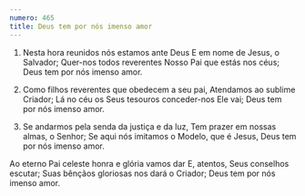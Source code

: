 ```yaml
---
numero: 465
title: Deus tem por nós imenso amor
---
```

1. Nesta hora reunidos nós estamos ante Deus
E em nome de Jesus, o Salvador;
Quer-nos todos reverentes
Nosso Pai que estás nos céus;
Deus tem por nós imenso amor.

2. Como filhos reverentes que obedecem a seu pai,
Atendamos ao sublime Criador;
Lá no céu os Seus tesouros conceder-nos Ele vai;
Deus tem por nós imenso amor.

3. Se andarmos pela senda da justiça e da luz,
Tem prazer em nossas almas, o Senhor;
Se aqui nós imitamos o Modelo, que é Jesus,
Deus tem por nós imenso amor.

Ao eterno Pai celeste honra e glória vamos dar
E, atentos, Seus conselhos escutar;
Suas bênçãos gloriosas nos dará o Criador;
Deus tem por nós imenso amor.
